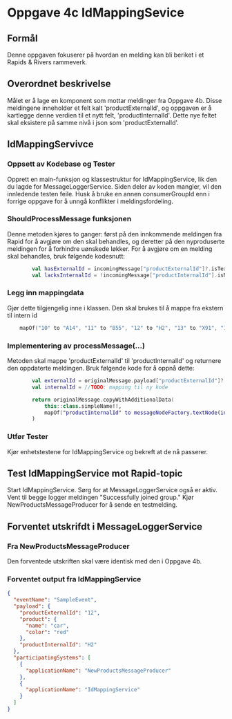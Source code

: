 # Oppgave 4c IdMappingSevice

##  Formål
Denne oppgaven fokuserer på hvordan en melding kan bli beriket i et Rapids & Rivers rammeverk.

## Overordnet beskrivelse
Målet er å lage en komponent som mottar meldinger fra Oppgave 4b. 
Disse meldingene inneholder et felt kalt 'productExternalId', og oppgaven er å kartlegge denne verdien til et nytt felt, 'productInternalId'. 
Dette nye feltet skal eksistere på samme nivå i json som 'productExternalId'.

## IdMappingServivce

### Oppsett av Kodebase og Tester
Opprett en main-funksjon og klassestruktur for IdMappingService, lik den du lagde for MessageLoggerService. Siden deler av koden mangler, vil den innledende testen feile. 
Husk å bruke en annen consumerGroupId enn i forrige oppgave for å unngå konflikter i meldingsfordeling.

### ShouldProcessMessage funksjonen
Denne metoden kjøres to ganger: først på den innkommende meldingen fra Rapid for å avgjøre om den skal behandles, og deretter på den nyproduserte meldingen for å forhindre uønskede løkker. 
For å avgjøre om en melding skal behandles, bruk følgende kodesnutt:
```kotlin
        val hasExternalId = incomingMessage["productExternalId"]?.isTextual ?: false
        val lacksInternalId = !incomingMessage["productInternalId"].isNotNull()
```

### Legg inn mappingdata
Gjør dette tilgjengelig inne i klassen. Den skal brukes til å mappe fra ekstern til intern id
```kotlin
    mapOf("10" to "A14", "11" to "B55", "12" to "H2", "13" to "X91", "14" to "V20")

```

### Implementering av processMessage(...)
Metoden skal mappe 'productExternalId' til 'productInternalId' og returnere den oppdaterte meldingen. Bruk følgende kode for å oppnå dette:
```kotlin
        val externalId = originalMessage.payload["productExternalId"]?.asText()
        val internalId = //TODO: mapping til ny kode

        return originalMessage.copyWithAdditionalData(
            this::class.simpleName!!,
            mapOf("productInternalId" to messageNodeFactory.textNode(internalId))
        )
```

### Utfør Tester
Kjør enhetstestene for IdMappingService og bekreft at de nå passerer.

## Test IdMappingService mot Rapid-topic
Start IdMappingService.
Sørg for at MessageLoggerService også er aktiv.
Vent til begge logger meldingen "Successfully joined group."
Kjør NewProductsMessageProducer for å sende en testmelding.

## Forventet utskrifdt i MessageLoggerService

### Fra NewProductsMessageProducer
Den forventede utskriften skal være identisk med den i Oppgave 4b.


### Forventet output fra IdMappingService
```json
{
  "eventName": "SampleEvent",
  "payload": {
    "productExternalId": "12",
    "product": {
      "name": "car",
      "color": "red"
    },
    "productInternalId": "H2"
  },
  "participatingSystems": [
    {
      "applicationName": "NewProductsMessageProducer"
    },
    {
      "applicationName": "IdMappingService"
    }
  ]
}
```